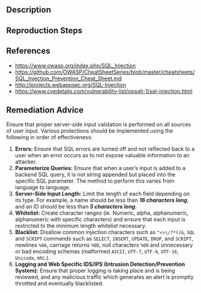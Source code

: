 ## Description


## Reproduction Steps


## References

- https://www.owasp.org/index.php/SQL_Injection
- https://github.com/OWASP/CheatSheetSeries/blob/master/cheatsheets/SQL_Injection_Prevention_Cheat_Sheet.md
- http://projects.webappsec.org/SQL-Injection
- https://www.cvedetails.com/vulnerability-list/opsqli-1/sql-injection.html


## Remediation Advice

Ensure that proper server-side input validation is performed on all sources of user input. Various protections should be implemented using the following in order of effectiveness:

1. **Errors:** Ensure that SQL errors are turned off and not reflected back to a user when an error occurs as to not expose valuable information to an attacker.
2. **Parameterize Queries:** Ensure that when a user’s input is added to a backend SQL query, it is not string appended but placed into the specific SQL parameter.  The method to perform this varies from language to language.
3. **Server-Side Input Length:** Limit the length of each field depending on its type. For example, a name should be less than **_16 characters long_**, and an ID should be less than **_5 characters long_**.
4. **Whitelist:** Create character ranges (ie. Numeric, alpha, alphanumeric, alphanumeric with specific characters) and ensure that each input is restricted to the minimum length whitelist necessary.
5. **Blacklist:** Disallow common injection characters such as `"<>\/?*()&`, `SQL` and `SCRIPT` commands such as `SELECT`, `INSERT`, `UPDATE`, `DROP`, and `SCRIPT`, newlines `%0A`, carriage returns `%0D`, null characters `%00` and unnecessary or bad encoding schemas (malformed `ASCII`, `UTF-7`, `UTF-8`, `UTF-16`, `Unicode`, etc.).
6. **Logging and Web Specific IDS/IPS (Intrusion Detection/Prevention System):** Ensure that proper logging is taking place and is being reviewed, and any malicious traffic which generates an alert is promptly throttled and eventually blacklisted.
